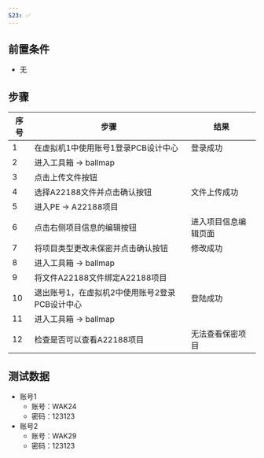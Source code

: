 ```yaml
---
S23: ✅
---
```


## 前置条件

- 无

## 步骤

| 序号  | 步骤                         | 结果         |
| --- | -------------------------- | ---------- |
| 1   | 在虚拟机1中使用账号1登录PCB设计中心       | 登录成功       |
| 2   | 进入工具箱 -> ballmap           |            |
| 3   | 点击上传文件按钮                   |            |
| 4   | 选择A22188文件并点击确认按钮          | 文件上传成功     |
| 5   | 进入PE -> A22188项目           |            |
| 6   | 点击右侧项目信息的编辑按钮              | 进入项目信息编辑页面 |
| 7   | 将项目类型更改未保密并点击确认按钮          | 修改成功       |
| 8   | 进入工具箱 -> ballmap           |            |
| 9   | 将文件A22188文件绑定A22188项目      |            |
| 10  | 退出账号1，在虚拟机2中使用账号2登录PCB设计中心 | 登陆成功       |
| 11  | 进入工具箱 -> ballmap           |            |
| 12  | 检查是否可以查看A22188项目           | 无法查看保密项目   |

## 测试数据

- 账号1
	- 账号：WAK24
	- 密码：123123
- 账号2
	- 账号：WAK29
	- 密码：123123
